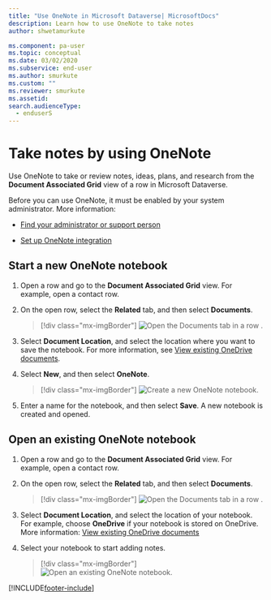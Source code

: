 ```yaml
---
title: "Use OneNote in Microsoft Dataverse| MicrosoftDocs"
description: Learn how to use OneNote to take notes 
author: shwetamurkute

ms.component: pa-user
ms.topic: conceptual
ms.date: 03/02/2020
ms.subservice: end-user
ms.author: smurkute
ms.custom: ""
ms.reviewer: smurkute
ms.assetid: 
search.audienceType: 
  - enduserS
---
```

# Take notes by using OneNote 

Use OneNote to take or review notes, ideas, plans, and research from the **Document Associated Grid** view of a row in Microsoft Dataverse.

Before you can use OneNote, it must be enabled by your system administrator. More information:

-   [Find your administrator or support person](find-admin.md)  

-   [Set up OneNote integration](/power-platform/admin/set-up-onenote-integration-in-dynamics-365)  

## Start a new OneNote notebook

1. Open a row and go to the **Document Associated Grid** view. For example, open a contact row.

2. On the open row, select the **Related** tab, and then select **Documents**.
 
    > [!div class="mx-imgBorder"]
    > ![Open the Documents tab in a row .](media/onedrive_nav.png "Open the Documents tab in a row")

3. Select **Document Location**, and select the location where you want to save the notebook. For more information, see [View existing OneDrive documents](one-drive.md#view-existing-onedrive-documents).

4. Select **New**, and then select **OneNote**. 

    > [!div class="mx-imgBorder"]
    > ![Create a new OneNote notebook.](media/onenote.png "Create a new OneNote notebook")

5. Enter a name for the notebook, and then select **Save**. A new notebook is created and opened.

## Open an existing OneNote notebook

1. Open a row and go to the **Document Associated Grid** view. For example, open a contact row.

2. On the open row, select the **Related** tab, and then select **Documents**.
 
    > [!div class="mx-imgBorder"]
    > ![Open the Documents tab in a row .](media/onedrive_nav.png "Open the Documents tab in a row")

3. Select **Document Location**, and select the location of your notebook. For example, choose **OneDrive** if your notebook is stored on OneDrive. More information: [View existing OneDrive documents](one-drive.md#view-existing-onedrive-documents)

4. Select your notebook to start adding notes.
 
    > [!div class="mx-imgBorder"]
    > ![Open an existing OneNote notebook.](media/existing_onenote.png "Open an existing OneNote notebook")


[!INCLUDE[footer-include](../includes/footer-banner.md)]
